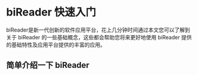 ﻿# biReader 快速入门

biReader是新一代创新的软件应用平台，花上几分钟时间通过本文您可以了解到关于 biReader 的一些基础概念，这些都会帮助您将来更好地使用 biReader 提供的基础特性及应用平台提供的丰富的应用。

## 简单介绍一下 biReader




